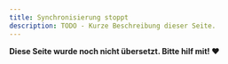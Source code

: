 ```yaml
---
title: Synchronisierung stoppt
description: TODO - Kurze Beschreibung dieser Seite.
---
```


**Diese Seite wurde noch nicht übersetzt. Bitte hilf mit! ❤**
